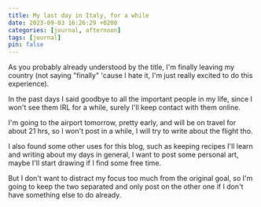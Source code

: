 ```yaml
---
title: My last day in Italy, for a while
date: 2023-09-03 16:26:29 +0200
categories: [journal, afternoon]
tags: [journal]
pin: false
---
```


As you probably already understood by the title, I'm finally leaving my country (not saying "finally" 'cause I hate it, I'm just really excited to do this experience).

In the past days I said goodbye to all the important people in my life, since I won't see them IRL for a while, surely I'll keep contact with them online.

I'm going to the airport tomorrow, pretty early, and will be on travel for about 21 hrs, so I won't post in a while, I will try to write about the flight tho.

I also found some other uses for this blog, such as keeping recipes I'll learn and writing about my days in general, I want to post some personal art, maybe I'll start drawing if I find some free time.

But I don't want to distract my focus too much from the original goal, so I'm going to keep the two separated and only post on the other one if I don't have something else to do already.
